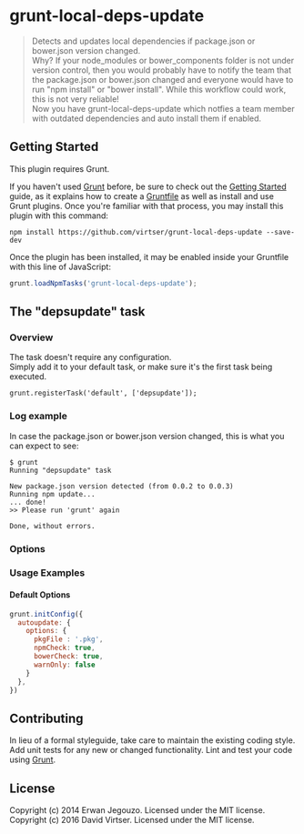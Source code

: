 # grunt-local-deps-update

> Detects and updates local dependencies if package.json or bower.json version changed.  
Why? If your node_modules or bower_components folder is not under version control, then you would probably have to notify the team that the package.json or bower.json changed and everyone would have to run "npm install" or "bower install". While this workflow could work, this is not very reliable!  
Now you have grunt-local-deps-update which notfies a team member with outdated dependencies and auto install them if enabled.


## Getting Started
This plugin requires Grunt.

If you haven't used [Grunt](http://gruntjs.com/) before, be sure to check out the [Getting Started](http://gruntjs.com/getting-started) guide, as it explains how to create a [Gruntfile](http://gruntjs.com/sample-gruntfile) as well as install and use Grunt plugins. Once you're familiar with that process, you may install this plugin with this command:

```shell
npm install https://github.com/virtser/grunt-local-deps-update --save-dev
```

Once the plugin has been installed, it may be enabled inside your Gruntfile with this line of JavaScript:

```js
grunt.loadNpmTasks('grunt-local-deps-update');
```



## The "depsupdate" task

### Overview
The task doesn't require any configuration.  
Simply add it to your default task, or make sure it's the first task being executed.

```
grunt.registerTask('default', ['depsupdate']);
```

### Log example
In case the package.json or bower.json version changed, this is what you can expect to see:
```
$ grunt
Running "depsupdate" task

New package.json version detected (from 0.0.2 to 0.0.3)
Running npm update...
... done!
>> Please run 'grunt' again

Done, without errors.
```

### Options

### Usage Examples

#### Default Options

```js
grunt.initConfig({
  autoupdate: {
    options: {
      pkgFile : '.pkg',
      npmCheck: true,
      bowerCheck: true,
      warnOnly: false
    }
  },
})
```

## Contributing
In lieu of a formal styleguide, take care to maintain the existing coding style. Add unit tests for any new or changed functionality. Lint and test your code using [Grunt](http://gruntjs.com/).

## License
Copyright (c) 2014 Erwan Jegouzo. Licensed under the MIT license.
Copyright (c) 2016 David Virtser. Licensed under the MIT license.
